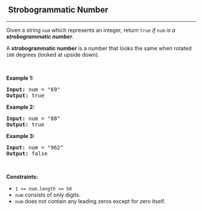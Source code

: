 <h2>  Strobogrammatic Number</h2><hr><div><p>Given a string <code>num</code> which represents an integer, return <code>true</code> <em>if</em> <code>num</code> <em>is a <strong>strobogrammatic number</strong></em>.</p>

<p>A <strong>strobogrammatic number</strong> is a number that looks the same when rotated <code>180</code> degrees (looked at upside down).</p>

<p>&nbsp;</p>
<p><strong class="example">Example 1:</strong></p>

<pre><strong>Input:</strong> num = "69"
<strong>Output:</strong> true
</pre>

<p><strong class="example">Example 2:</strong></p>

<pre><strong>Input:</strong> num = "88"
<strong>Output:</strong> true
</pre>

<p><strong class="example">Example 3:</strong></p>

<pre><strong>Input:</strong> num = "962"
<strong>Output:</strong> false
</pre>

<p>&nbsp;</p>
<p><strong>Constraints:</strong></p>

<ul>
	<li><code>1 &lt;= num.length &lt;= 50</code></li>
	<li><code>num</code> consists of only digits.</li>
	<li><code>num</code> does not contain any leading zeros except for zero itself.</li>
</ul>
</div>